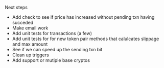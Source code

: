 
Next steps

* Add check to see if price has increased without pending txn having succeded 
* Make email work
* Add unit tests for transactions (a few)
* Add unit tests for for new token pair methods that calulcates slippage and max amount
* See if we can speed up the sending txn bit
* Clean up triggers
* Add support or mutiple base cryptos
